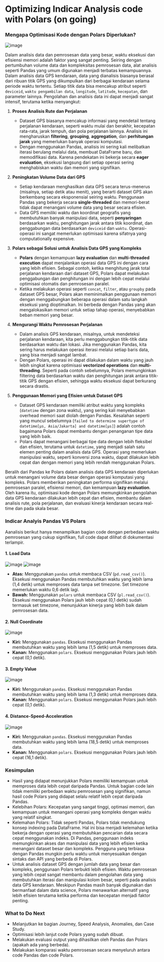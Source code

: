 # Optimizing Indicar Analysis code with Polars (on going)

### Mengapa Optimisasi Kode dengan Polars Diperlukan?

![image](https://github.com/user-attachments/assets/e021810d-3ea8-40a1-a234-6f378ed2aac4)

Dalam analisis data dan pemrosesan data yang besar, waktu eksekusi dan efisiensi memori adalah faktor yang sangat penting. Seiring dengan pertumbuhan volume data dan kompleksitas pemrosesan data, alat analisis seperti Pandas yang umum digunakan menjadi terbatas kemampuannya. Dalam analisis data GPS kendaraan, data yang dianalisis biasanya berasal dari ribuan titik GPS yang dikumpulkan dari berbagai kendaraan selama periode waktu tertentu. Setiap titik data bisa mencakup atribut seperti `deviceid`, `waktu pengambilan data`, `longitude`, `latitude`, `kecepatan`, dan parameter lainnya. Pengolahan dan analisis data ini dapat menjadi sangat intensif, terutama ketika menyangkut:

1. **Proses Analisis Rute dan Perjalanan**
   - Dataset GPS biasanya mencakup informasi yang mendetail tentang perjalanan kendaraan, seperti waktu mulai dan berakhir, kecepatan rata-rata, jarak tempuh, dan pola perjalanan lainnya. Analisis ini mengharuskan **filtering**, **grouping**, **aggregation**, dan **perhitungan jarak** yang memerlukan banyak operasi komputasi.
   - Dengan menggunakan Pandas, analisis ini sering kali melibatkan iterasi berulang melalui data, membuat DataFrame baru, dan memodifikasi data. Karena pendekatan ini bekerja secara **eager evaluation**, eksekusi langsung dari setiap operasi sering menghabiskan waktu dan memori yang signifikan. 

2. **Peningkatan Volume Data dari GPS**
   - Setiap kendaraan menghasilkan data GPS secara terus-menerus (misalnya, setiap detik atau menit), yang berarti dataset GPS akan berkembang secara eksponensial seiring waktu. Penggunaan Pandas yang bekerja secara **single-threaded** dan memori-berat tidak dapat menangani volume data yang besar secara efisien.
   - Data GPS memiliki waktu dan koordinat geografis yang membutuhkan banyak manipulasi data, seperti **penyaringan** berdasarkan waktu, penghitungan jarak antara titik koordinat, dan penggabungan data berdasarkan `deviceid` dan `waktu`. Operasi-operasi ini sangat memerlukan optimisasi karena sifatnya yang computationally expensive.

3. **Polars sebagai Solusi untuk Analisis Data GPS yang Kompleks**
   - **Polars** dengan kemampuan **lazy evaluation** dan **multi-threaded execution** dapat menjalankan operasi data GPS ini dengan cara yang lebih efisien. Sebagai contoh, ketika menghitung jarak total perjalanan kendaraan dari dataset GPS, Polars dapat melakukan penggabungan dan penghitungan ini dengan lebih cepat melalui optimisasi otomatis dan pemrosesan paralel.
   - Ketika melakukan operasi seperti `concat`, `filter`, atau `groupby` pada dataset GPS besar, Polars akan meminimalkan penggunaan memori dengan menggabungkan beberapa operasi dalam satu langkah eksekusi yang dioptimalkan. Ini berbeda dengan Pandas yang akan mengalokasikan memori untuk setiap tahap operasi, menyebabkan beban memori yang besar.

4. **Mengurangi Waktu Pemrosesan Perjalanan**
   - Dalam analisis GPS kendaraan, misalnya, untuk mendeteksi perjalanan kendaraan, kita perlu menggabungkan titik-titik data berdasarkan waktu dan lokasi. Jika menggunakan Pandas, kita sering harus melakukan operasi iterasi melalui setiap baris data, yang bisa menjadi sangat lambat.
   - Dengan Polars, operasi ini dapat dilakukan dalam waktu yang jauh lebih singkat karena optimisasi **vectorized operations** dan **multi-threading**. Seperti pada contoh sebelumnya, Polars memungkinkan filtering data berdasarkan waktu dan penghitungan jarak antara titik-titik GPS dengan efisien, sehingga waktu eksekusi dapat berkurang secara drastis.

5. **Penggunaan Memori yang Efisien untuk Dataset GPS**
   - Dataset GPS kendaraan memiliki atribut waktu yang kompleks (`datetime` dengan zona waktu), yang sering kali menyebabkan overhead memori saat diolah dengan Pandas. Kesalahan seperti yang muncul sebelumnya (`failed to determine supertype of datetime[μs, Asia/Jakarta] and datetime[μs]`) adalah contoh bagaimana Polars dapat membantu dengan penanganan tipe data yang lebih baik.
   - Polars dapat menangani berbagai tipe data dengan lebih fleksibel dan efisien, terutama untuk `datetime`, yang menjadi salah satu elemen penting dalam analisis data GPS. Operasi yang memerlukan manipulasi waktu, seperti konversi zona waktu, dapat dilakukan lebih cepat dan dengan memori yang lebih rendah menggunakan Polars.

Beralih dari Pandas ke Polars dalam analisis data GPS kendaraan diperlukan untuk menangani volume data besar dengan operasi komputasi yang kompleks. Polars memberikan peningkatan performa signifikan melalui pemrosesan paralel, efisiensi memori, dan kemampuan **lazy evaluation**. Oleh karena itu, optimisasi kode dengan Polars memungkinkan pengolahan data GPS kendaraan dilakukan lebih cepat dan efisien, membantu dalam analisis rute, pola perjalanan, dan evaluasi kinerja kendaraan secara real-time dan pada skala besar.


### Indicar Analyis Pandas VS Polars

Aanalisis berikut hanya menampilkan bagian code dengan perbedaan waktu pemrosesan yang cukup signifikan, full code dapat dilihat di dokumentasi terlampir.

#### 1. Load Data

![image](https://github.com/user-attachments/assets/bc71b322-72fd-44f3-8ed7-9aa085e01e07)
![image](https://github.com/user-attachments/assets/3d6e579d-9c38-4c92-bdb2-cdecd0c90178)

- **Atas:** Menggunakan `pandas` untuk membaca CSV (`pd.read_csv()`). Eksekusi menggunakan Pandas membutuhkan waktu yang lebih lama (1,4 detik) untuk memproses data tanpa set timezone. Set timezone memerlukan waktu 0,6 detik lagi.
- **Bawah:** Menggunakan `polars` untuk membaca CSV (`pl.read_csv()`). Eksekusi menggunakan Polars jauh lebih cepat (0,1 detik) sudah termasuk set timezone, menunjukkan kinerja yang lebih baik dalam pemrosesan data.

#### 2. Null Coordinate

![image](https://github.com/user-attachments/assets/01dc7308-79f4-4e48-a6c4-a3955d40f1fd)

- **Kiri:** Menggunakan `pandas`. Eksekusi menggunakan Pandas membutuhkan waktu yang lebih lama (1,5 detik) untuk memproses data.
- **Kanan:** Menggunakan `polars`. Eksekusi menggunakan Polars jauh lebih cepat (0,1 detik).

#### 3. Empty Value

![image](https://github.com/user-attachments/assets/361c9ad3-2f9c-44e3-8a30-be099caff49b)

- **Kiri:** Menggunakan `pandas`. Eksekusi menggunakan Pandas membutuhkan waktu yang lebih lama (1,3 detik) untuk memproses data.
- **Kanan:** Menggunakan `polars`. Eksekusi menggunakan Polars jauh lebih cepat (0,1 detik).

#### 4. Distance-Speed-Acceleration

![image](https://github.com/user-attachments/assets/6264a247-8fee-40db-a3c7-b17a775477ca)

- **Kiri:** Menggunakan `pandas`. Eksekusi menggunakan Pandas membutuhkan waktu yang lebih lama (18,5 detik) untuk memproses data.
- **Kanan:** Menggunakan `polars`. Eksekusi menggunakan Polars jauh lebih cepat (16,1 detik).


### Kesimpulan
- Hasil yang didapat menunjukkan Polars memiliki kemampuan untuk memproses data lebih cepat daripada Pandas. Untuk bagian code lain tidak memiliki perbedaan waktu pemrosesan yang signifikan, namun hasil code Polars yang didapat selalu relatif lebih cepat daripada Pandas.
- Kelebihan Polars: Kecepatan yang sangat tinggi, optimasi memori, dan kemampuan untuk menangani operasi yang kompleks dengan waktu yang relatif singkat.
- Kelemahan Polars: Tidak seperti Pandas, Polars tidak mendukung konsep indexing pada DataFrame. Hal ini bisa menjadi kelemahan ketika bekerja dengan operasi yang membutuhkan pencarian data secara cepat menggunakan indeks. Di Pandas, penggunaan indeks memungkinkan akses dan manipulasi data yang lebih efisien ketika menangani dataset besar dan kompleks. Pengguna yang terbiasa dengan Pandas mungkin perlu waktu untuk menyesuaikan dengan sintaks dan API yang berbeda di Polars.
- Untuk analisis dataset GPS dengan jumlah data yang besar dan kompleks, penggunaan Polars terbukti lebih efisien. Waktu pemrosesan yang lebih cepat sangat membantu dalam pengolahan data yang membutuhkan iterasi dan manipulasi kolom besar, seperti pada analisis data GPS kendaraan. Meskipun Pandas masih banyak digunakan dan bermanfaat dalam data science, Polars menawarkan alternatif yang lebih efisien terutama ketika performa dan kecepatan menjadi faktor penting.

### What to Do Next
- Melanjutkan ke bagian Journey, Speed Analysis, Anomalies, dan Case Study.
- Optimisasi lebih lanjut code Polars yyang sudah dibuat.
- Melakukan evaluasi output yang dihasilkan oleh Pandas dan Polars (apakah ada yang berbeda).
- Melakukan komparasi waktu pemrosesan secara menyeluruh antara code Pandas dan code Polars.
